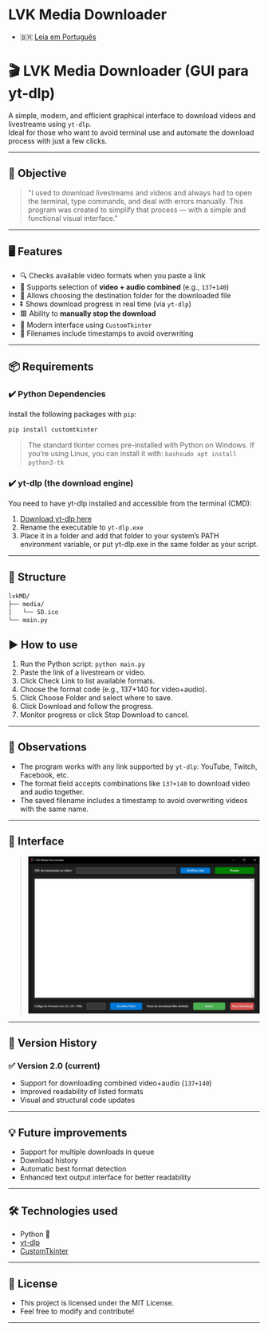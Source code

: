 # LVK Media Downloader

- 🇧🇷 [Leia em Português](README.pt.md)  

# 🎬 LVK Media Downloader (GUI para yt-dlp)

A simple, modern, and efficient graphical interface to download videos and livestreams using `yt-dlp`.  
Ideal for those who want to avoid terminal use and automate the download process with just a few clicks.

---

## 🚀 Objective

> "I used to download livestreams and videos and always had to open the terminal, type commands, and deal with errors manually. This program was created to simplify that process — with a simple and functional visual interface."

---

## 🖥️ Features

- 🔍 Checks available video formats when you paste a link
- 🎯 Supports selection of **video + audio combined** (e.g., `137+140`)
- 📁 Allows choosing the destination folder for the downloaded file
- ⏬ Shows download progress in real time (via `yt-dlp`)
- 🟥 Ability to **manually stop the download**
- 🎨 Modern interface using `CustomTkinter`
- 🧠 Filenames include timestamps to avoid overwriting

---

## 📦 Requirements

### ✔️ Python Dependencies

Install the following packages with `pip`:

```bash
pip install customtkinter
```

> The standard tkinter comes pre-installed with Python on Windows.
> If you’re using Linux, you can install it with: 
> ```bashsudo apt install python3-tk```

### ✔️ yt-dlp (the download engine)

You need to have yt-dlp installed and accessible from the terminal (CMD):

1. [Download yt-dlp here](https://github.com/yt-dlp/yt-dlp/releases/latest)
2. Rename the executable to `yt-dlp.exe`
3. Place it in a folder and add that folder to your system’s PATH environment variable, or put yt-dlp.exe in the same folder as your script.

---

## 📁 Structure

```
lvkMD/
├── media/
│   └── 5D.ico
└── main.py

```


## ▶️ How to use

1. Run the Python script:
   `python main.py`
2. Paste the link of a livestream or video.
3. Click Check Link to list available formats.
4. Choose the format code (e.g., 137+140 for video+audio).
5. Click Choose Folder and select where to save.
6. Click Download and follow the progress.
7. Monitor progress or click Stop Download to cancel.

---

## 📌 Observations

- The program works with any link supported by `yt-dlp`: YouTube, Twitch, Facebook, etc.
- The format field accepts combinations like `137+140` to download video and audio together.
- The saved filename includes a timestamp to avoid overwriting videos with the same name.

---

## 📸 Interface

> ![Screenshot of the program interface](media/Tela.png)

---

## 🔄 Version History

### ✅ Version 2.0 (current)
- Support for downloading combined video+audio (`137+140`)
- Improved readability of listed formats
- Visual and structural code updates

---

## 💡 Future improvements

- Support for multiple downloads in queue
- Download history
- Automatic best format detection
- Enhanced text output interface for better readability

---

## 🛠️ Technologies used

- Python 🐍
- [yt-dlp](https://github.com/yt-dlp/yt-dlp)
- [CustomTkinter](https://github.com/TomSchimansky/CustomTkinter)

---

## 📄 License

- This project is licensed under the MIT License.
- Feel free to modify and contribute!
---

